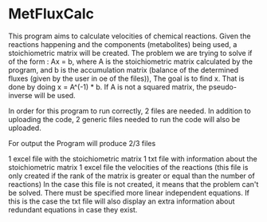 # MetFluxCalc

This program aims to calculate velocities of chemical reactions. Given the reactions happening and the components (metabolites) being used, a stoichiometric matrix will be created.
The problem we are trying to solve if of the form : Ax = b, where A is the stoichiometric matrix calculated by the program, and b is the accumulation matrix (balance of the determined fluxes (given by the user in oe of the files)),
The goal is to find x. That is done by doing x = A^(-1) * b. If A is not a squared matrix, the pseudo-inverse will be used.

In order for this program to run correctly, 2 files are needed.
In addition to uploading the code, 2 generic files needed to run the code will also be uploaded.

For output the Program will produce 2/3 files

1 excel file with the stoichiometric matrix
1 txt file with information about the stoichiometric matrix
1 excel file the velocities of the reactions (this file is only created if the rank of the matrix is greater or equal than the number of reactions)
In the case this file is not created, it means that the problem can't be solved. There must be specified more linear independent equations.
If this is the case the txt file will also display an extra information about redundant equations in case they exist.





